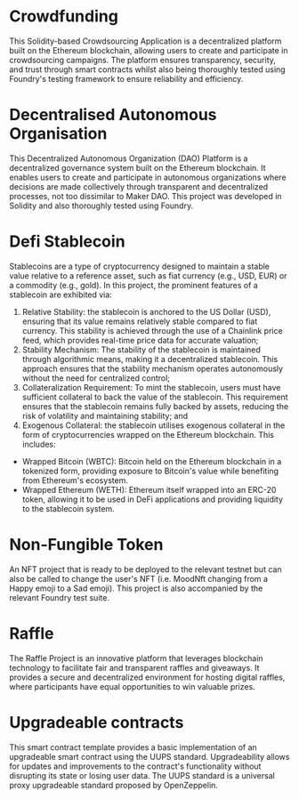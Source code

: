 # Crowdfunding #
This Solidity-based Crowdsourcing Application is a decentralized platform built on the Ethereum blockchain, allowing users to create and participate in crowdsourcing campaigns. The platform ensures transparency, security, and trust through smart contracts whilst also being thoroughly tested using Foundry's testing framework to ensure reliability and efficiency.

# Decentralised Autonomous Organisation #
This Decentralized Autonomous Organization (DAO) Platform is a decentralized governance system built on the Ethereum blockchain. It enables users to create and participate in autonomous organizations where decisions are made collectively through transparent and decentralized processes, not too dissimilar to Maker DAO. This project was developed in Solidity and also thoroughly tested using Foundry.

# Defi Stablecoin # 
Stablecoins are a type of cryptocurrency designed to maintain a stable value relative to a reference asset, such as fiat currency (e.g., USD, EUR) or a commodity (e.g., gold). In this project, the prominent features of a stablecoin are exhibited via: 
1. Relative Stability: the stablecoin is anchored to the US Dollar (USD), ensuring that its value remains relatively stable compared to fiat currency. This stability is achieved through the use of a Chainlink price feed, which provides real-time price data for accurate valuation;
2. Stability Mechanism: The stability of the stablecoin is maintained through algorithmic means, making it a decentralized stablecoin. This approach ensures that the stability mechanism operates autonomously without the need for centralized control;
3. Collateralization Requirement: To mint the stablecoin, users must have sufficient collateral to back the value of the stablecoin. This requirement ensures that the stablecoin remains fully backed by assets, reducing the risk of volatility and maintaining stability; and
4. Exogenous Collateral: the stablecoin utilises exogenous collateral in the form of cryptocurrencies wrapped on the Ethereum blockchain. This includes:

- Wrapped Bitcoin (WBTC): Bitcoin held on the Ethereum blockchain in a tokenized form, providing exposure to Bitcoin's value while benefiting from Ethereum's ecosystem.
- Wrapped Ethereum (WETH): Ethereum itself wrapped into an ERC-20 token, allowing it to be used in DeFi applications and providing liquidity to the stablecoin system.

# Non-Fungible Token #
An NFT project that is ready to be deployed to the relevant testnet but can also be called to change the user's NFT (i.e. MoodNft changing from a Happy emoji to a Sad emoji). This project is also accompanied by the relevant Foundry test suite. 

# Raffle #
The Raffle Project is an innovative platform that leverages blockchain technology to facilitate fair and transparent raffles and giveaways. It provides a secure and decentralized environment for hosting digital raffles, where participants have equal opportunities to win valuable prizes.

# Upgradeable contracts #
This smart contract template provides a basic implementation of an upgradeable smart contract using the UUPS standard. Upgradeability allows for updates and improvements to the contract's functionality without disrupting its state or losing user data. The UUPS standard is a universal proxy upgradeable standard proposed by OpenZeppelin.


